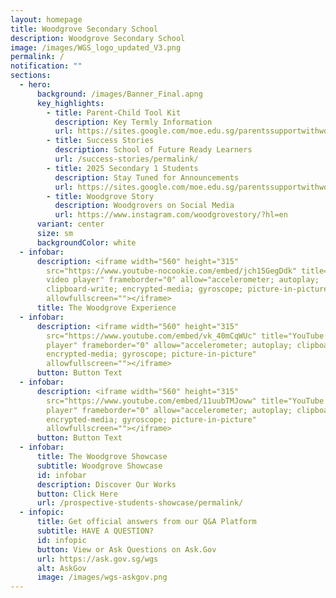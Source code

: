 ```yaml
---
layout: homepage
title: Woodgrove Secondary School
description: Woodgrove Secondary School
image: /images/WGS_logo_updated_V3.png
permalink: /
notification: ""
sections:
  - hero:
      background: /images/Banner_Final.apng
      key_highlights:
        - title: Parent-Child Tool Kit
          description: Key Termly Information
          url: https://sites.google.com/moe.edu.sg/parentssupportwithwoodgrovesec/landing-page
        - title: Success Stories
          description: School of Future Ready Learners
          url: /success-stories/permalink/
        - title: 2025 Secondary 1 Students
          description: Stay Tuned for Announcements
          url: https://sites.google.com/moe.edu.sg/parentssupportwithwoodgrovesec/2025-prep?authuser=0
        - title: Woodgrove Story
          description: Woodgrovers on Social Media
          url: https://www.instagram.com/woodgrovestory/?hl=en
      variant: center
      size: sm
      backgroundColor: white
  - infobar:
      description: <iframe width="560" height="315"
        src="https://www.youtube-nocookie.com/embed/jch15GegDdk" title="YouTube
        video player" frameborder="0" allow="accelerometer; autoplay;
        clipboard-write; encrypted-media; gyroscope; picture-in-picture"
        allowfullscreen=""></iframe>
      title: The Woodgrove Experience
  - infobar:
      description: <iframe width="560" height="315"
        src="https://www.youtube.com/embed/vk_40mCqWUc" title="YouTube video
        player" frameborder="0" allow="accelerometer; autoplay; clipboard-write;
        encrypted-media; gyroscope; picture-in-picture"
        allowfullscreen=""></iframe>
      button: Button Text
  - infobar:
      description: <iframe width="560" height="315"
        src="https://www.youtube.com/embed/11uubTMJoww" title="YouTube video
        player" frameborder="0" allow="accelerometer; autoplay; clipboard-write;
        encrypted-media; gyroscope; picture-in-picture"
        allowfullscreen=""></iframe>
      button: Button Text
  - infobar:
      title: The Woodgrove Showcase
      subtitle: Woodgrove Showcase
      id: infobar
      description: Discover Our Works
      button: Click Here
      url: /prospective-students-showcase/permalink/
  - infopic:
      title: Get official answers from our Q&A Platform
      subtitle: HAVE A QUESTION?
      id: infopic
      button: View or Ask Questions on Ask.Gov
      url: https://ask.gov.sg/wgs
      alt: AskGov
      image: /images/wgs-askgov.png
---
```

